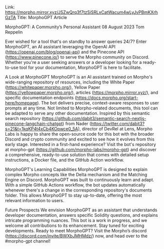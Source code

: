 Link: https://morpho.mirror.xyz/JSZwQrq3f7tzSiSRLxCatWacum4wLyJvPBmKXrhGzTA
Title: MorphoGPT Article

MorphoGPT: A Community’s Personal Assistant
08 August 2023
Tom Reppelin

Ever wished for a tool that's on standby to answer queries 24/7?
Enter MorphoGPT, an AI assistant leveraging the OpenAI API (https://openai.com/blog/openai-api) and the Pinecone API (https://www.pinecone.io/) to serve the Morpho community on Discord. Whether you're a user seeking answers or a developer looking for a ready-to-use tool for your documentation, MorphoGPT is here to facilitate.

A Look at MorphoGPT
MorphoGPT is an AI assistant trained on Morpho's wide-ranging repository of resources, including the White Paper (https://whitepaper.morpho.org/), Yellow Paper (https://yellowpaper.morpho.org/), articles (https://morpho.mirror.xyz/), and specific documentation endpoints (https://docs.morpho.org/start-here/homepage). The bot delivers precise, context-aware responses to user prompts at any time.
Not limited to Morpho-related documents, this tool can be adapted to serve any other documentation.
Inspired by this semantic search repository (https://github.com/dabit3/semantic-search-nextjs-pinecone-langchain-chatgpt) from Nader (https://twitter.com/dabit3?s=21&t=1kqKP4t4xCb4KOpwce0_5A), director of DevRel at Lens, Morpho Labs is happy to share the open-source code for this bot with the broader Discord and crypto community and excited to see how it evolves from this early stage.
Interested in a first-hand experience?
Visit the bot's repository at morpho-gpt (https://github.com/morpho-labs/morpho-gpt) and discover a comprehensive, ready-to-use solution that comes with detailed setup instructions, a Docker file, and the GitHub Action workflow.

MorphoGPT's Learning Capabilities
MorphoGPT is designed to explain complex Morpho concepts like the Delta mechanism and the Matching Engine on Discord. MorphoGPT was built to continuously learn and adapt. With a simple GitHub Actions workflow, the bot updates automatically whenever there's a change in the corresponding repository's documents folder. This allows MorphoGPT to stay up-to-date, offering the most relevant information to users.

Future Prospects
We envision MorphoGPT as an assistant that understands developer documentation, answers specific Solidity questions, and explains intricate programming nuances.
This bot is a work in progress, and we welcome all contributions to its enhancement. Stay tuned for exciting developments.
Ready to meet MorphoGPT? Visit the Morpho’s discord (https://discord.com/invite/BWXbJMHMdz/) now, and head over to the #morpho-gpt channel!
